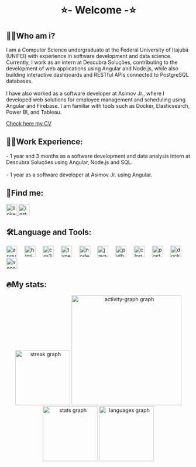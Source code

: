 <h1 align="center">⭐- Welcome -⭐</h1>

###

<h2 align="left">🙋‍♂️Who am i?</h2>
<p align="left">I am a Computer Science undergraduate at the Federal University of Itajubá (UNIFEI) with experience in software development and data science. Currently, I work as an intern at Descubra Soluções, contributing to the development of web applications using Angular and Node.js, while also building interactive dashboards and RESTful APIs connected to PostgreSQL databases.<br><br>I have also worked as a software developer at Asimov Jr., where I developed web solutions for employee management and scheduling using Angular and Firebase. I am familiar with tools such as Docker, Elasticsearch, Power BI, and Tableau.</p>

<p align="left"><a href="https://drive.google.com/file/d/1dCVE1wX-o0jImfCm7h4MRYUF8-AStmwy/view?usp=sharing">Check here my CV</a></p>

###

<h2 align="left">👨‍💻Work Experience:</h2>
<p align="left">- 1 year and 3 months as a software development and data analysis intern at Descubra Soluções using Angular, Node.js and SQL.<br><br> - 1 year as a software developer at Asimov Jr. using Angular.</p>

###

<h2 align="left">🔎Find me:</h2>
<div align="left">
  <a href="https://www.linkedin.com/in/gabrielcfornitano/" target="_blank">
    <img src="https://img.shields.io/static/v1?message=LinkedIn&logo=linkedin&label=&color=0077B5&logoColor=white&labelColor=&style=for-the-badge" height="30" alt="linkedin logo"  />
  </a>
  <a href="https://www.instagram.com/gabriel_ciri/" target="_blank">
    <img src="https://img.shields.io/static/v1?message=Instagram&logo=instagram&label=&color=E4405F&logoColor=white&labelColor=&style=for-the-badge" height="30" alt="instagram logo"  />
  </a>
</div>

###

<h2 align="left">🛠️Language and Tools:</h2>
<div align="left">
  <img src="https://img.shields.io/badge/Angular-DD0031?logo=angular&logoColor=white&style=for-the-badge" height="30" alt="angularjs logo"  />
  <img width="12" />
  <img src="https://img.shields.io/badge/HTML5-E34F26?logo=html5&logoColor=white&style=for-the-badge" height="30" alt="html5 logo"  />
  <img width="12" />
  <img src="https://img.shields.io/badge/CSS3-1572B6?logo=css3&logoColor=white&style=for-the-badge" height="30" alt="css3 logo"  />
  <img width="12" />
  <img src="https://img.shields.io/badge/TypeScript-3178C6?logo=typescript&logoColor=white&style=for-the-badge" height="30" alt="typescript logo"  />
  <img width="12" />
  <img src="https://img.shields.io/badge/Node.js-339933?logo=nodedotjs&logoColor=white&style=for-the-badge" height="30" alt="nodejs logo"  />
  <img width="12" />
  <img src="https://img.shields.io/badge/JavaScript-F7DF1E?logo=javascript&logoColor=black&style=for-the-badge" height="30" alt="javascript logo"  />
  <img width="12" />
  <img src="https://img.shields.io/badge/Python-3776AB?logo=python&logoColor=white&style=for-the-badge" height="30" alt="python logo"  />
  <img width="12" />
  <img src="https://img.shields.io/badge/C-A8B9CC?logo=c&logoColor=black&style=for-the-badge" height="30" alt="c logo"  />
  <img width="12" />
  <img src="https://img.shields.io/badge/PostgreSQL-4169E1?logo=postgresql&logoColor=white&style=for-the-badge" height="30" alt="postgresql logo"  />
  <img width="12" />
  <img src="https://img.shields.io/badge/Docker-2496ED?logo=docker&logoColor=white&style=for-the-badge" height="30" alt="docker logo"  />
  <img width="12" />
  <img src="https://img.shields.io/badge/Visual Studio Code-007ACC?logo=visualstudiocode&logoColor=white&style=for-the-badge" height="30" alt="vscode logo"  />
</div>

###

<h2 align="left">🔥My stats:</h2>
<div align="center">
  <img src="https://streak-stats.demolab.com?user=GabrielCiriaco&locale=en&mode=weekly&theme=merko&hide_border=false&border_radius=5&order=3" height="150" alt="streak graph"  />
  <img src="https://github-readme-activity-graph.vercel.app/graph?username=GabrielCiriaco&radius=16&theme=merko&area=true&order=5&custom_title=My%20Contribution&hide_border=true&hide_title=false" height="300" alt="activity-graph graph"  />
  <img src="https://github-readme-stats.vercel.app/api?username=GabrielCiriaco&hide_title=false&hide_rank=false&show_icons=true&include_all_commits=true&count_private=true&disable_animations=false&theme=merko&locale=en&hide_border=true&order=1&custom_title=My%20Stats" height="150" alt="stats graph"  />
  <img src="https://github-readme-stats.vercel.app/api/top-langs?username=GabrielCiriaco&locale=en&hide_title=false&layout=compact&card_width=320&langs_count=5&theme=merko&hide_border=true&order=2" height="150" alt="languages graph"  />
</div>


